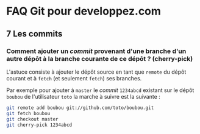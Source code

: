 # FAQ Git pour developpez.com

## 7 Les commits

### Comment ajouter un *commit* provenant d'une branche d'un autre dépôt à la branche courante de ce dépôt ? (cherry-pick)

L'astuce consiste à ajouter le dépôt source en tant que `remote` du dépôt courant et à `fetch` (et seulement `fetch`) ses branches.

Par exemple pour ajouter à `master` le *commit* `1234abcd` existant sur le dépôt `boubou` de l'utilisateur `toto` la marche à suivre est la suivante :

```bash
git remote add boubou git://github.com/toto/boubou.git
git fetch boubou
git checkout master
git cherry-pick 1234abcd
```
